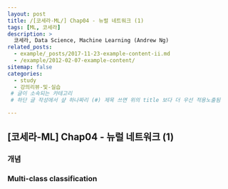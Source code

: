 ```yaml
---
layout: post
title: /[코세라-ML/] Chap04 - 뉴럴 네트워크 (1) 
tags: [ML, 코세라]
description: >
  코세라, Data Science, Machine Learning (Andrew Ng)
related_posts:
  - example/_posts/2017-11-23-example-content-ii.md
  - /example/2012-02-07-example-content/
sitemap: false
categories:
  - study
  - 강의리뷰-및-실습
 # 글이 소속되는 카테고리 
 # 하단 글 작성에서 샾 하나짜리 (#) 제목 쓰면 위의 title 보다 더 우선 적용노출됨 

---
```


## [코세라-ML] Chap04 - 뉴럴 네트워크 (1) 

### 개념  

### Multi-class classification


